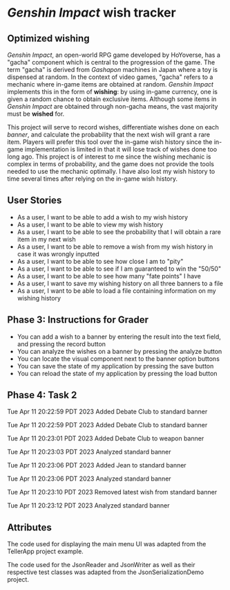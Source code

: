 # *Genshin Impact* wish tracker

## Optimized wishing

*Genshin Impact*, an open-world RPG game developed by
HoYoverse, has a "gacha" component which is central
to the progression of the game. The term "gacha" 
is derived from *Gashapon* machines in Japan where
a toy is dispensed at random. In the context of
video games, "gacha" refers to a mechanic where in-game
items are obtained at random. *Genshin Impact*
implements this in the form of **wishing**: by using
in-game currency, one is given a random chance to 
obtain exclusive items. Although some items
in *Genshin Impact* are obtained through non-gacha
means, the vast majority must be **wished** for.


 This project will serve to record wishes, differentiate 
 wishes done on each *banner*, and calculate the probability 
 that the next wish will grant a rare item. Players will 
 prefer this tool over the in-game wish history since the 
 in-game implementation is limited in that it will
 lose track of wishes done too long ago. This project is of
 interest to me since the wishing mechanic is complex
 in terms of probability, and the game does not provide the
 tools needed to use the mechanic optimally. I have also 
 lost my wish history to time several times after relying 
 on the in-game wish history.
 

## User Stories

- As a user, I want to be able to add a wish to my wish history
- As a user, I want to be able to view my wish history
- As a user, I want to be able to see the probability that I will
obtain a rare item in my next wish
- As a user, I want to be able to remove a wish from my wish history
in case it was wrongly inputted
- As a user, I want to be able to see how close I am to "pity"
- As a user, I want to be able to see if I am guaranteed to win
the "50/50"
- As a user, I want to be able to see how many "fate points" I have
- As a user, I want to save my wishing history on all three banners to a file
- As a user, I want to be able to load a file containing 
information on my wishing history

## Phase 3: Instructions for Grader

- You can add a wish to a banner by entering the result into the text field, and
pressing the record button
- You can analyze the wishes on a banner by pressing the analyze button
- You can locate the visual component next to the banner option buttons
- You can save the state of my application by pressing the save button
- You can reload the state of my application by pressing the load button

## Phase 4: Task 2

Tue Apr 11 20:22:59 PDT 2023
Added Debate Club to standard banner

Tue Apr 11 20:22:59 PDT 2023
Added Debate Club to standard banner

Tue Apr 11 20:23:01 PDT 2023
Added Debate Club to weapon banner

Tue Apr 11 20:23:03 PDT 2023
Analyzed standard banner

Tue Apr 11 20:23:06 PDT 2023
Added Jean to standard banner

Tue Apr 11 20:23:06 PDT 2023
Analyzed standard banner

Tue Apr 11 20:23:10 PDT 2023
Removed latest wish from standard banner

Tue Apr 11 20:23:12 PDT 2023
Analyzed standard banner

## Attributes

The code used for displaying the main menu UI was adapted from the 
TellerApp project example.

The code used for the JsonReader and JsonWriter as well as their respective test
classes was adapted from the JsonSerializationDemo project. 